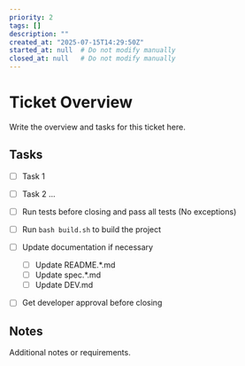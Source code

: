 ```yaml
---
priority: 2
tags: []
description: ""
created_at: "2025-07-15T14:29:50Z"
started_at: null  # Do not modify manually
closed_at: null   # Do not modify manually
---
```


# Ticket Overview

Write the overview and tasks for this ticket here.


## Tasks

- [ ] Task 1
- [ ] Task 2
...
- [ ] Run tests before closing and pass all tests (No exceptions)
- [ ] Run `bash build.sh` to build the project
- [ ] Update documentation if necessary
  - [ ] Update README.*.md
  - [ ] Update spec.*.md
  - [ ] Update DEV.md
- [ ] Get developer approval before closing


## Notes

Additional notes or requirements.
